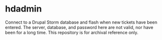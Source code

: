 # hdadmin

Connect to a Drupal Storm database and flash when new tickets have been entered.  The server, database, and password here are not valid, nor have been for a long time.  This repository is for archival reference only.
